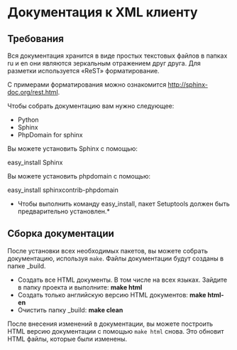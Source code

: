Документация к XML клиенту
==========================

Требования
----------

Вся документация хранится в виде простых текстовых файлов в папках ru и en 
они являются зеркальным отражением друг друга. Для разметки используется «ReST» форматирование.


С примерами форматирования можно ознакомится http://sphinx-doc.org/rest.html.

Чтобы собрать документацию вам нужно следующее:

* Python
* Sphinx
* PhpDomain for sphinx

Вы можете установить Sphinx с помощью: 

easy_install Sphinx 

Вы можете установить phpdomain с помощью: 

easy_install sphinxcontrib-phpdomain 

* Чтобы выполнить команду easy_install, пакет Setuptools должен быть предварительно установлен.* 

Сборка документации 
-------------------

После установки всех необходимых пакетов, вы можете собрать документацию, используя `make`. Файлы документации будут созданы в папке _build.

* Создать все HTML документы. В том числе на всех языках. Зайдите в папку проекта и выполните: **make html** 
* Создать только английскую версию HTML документов: **make html-en** 
* Очистить папку _build: **make clean** 

После внесения изменений в документации, вы можете построить HTML версию документации с помощью `make html` снова. 
Это обновит HTML файлы, которые были изменены.
